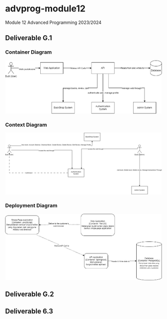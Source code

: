 # advprog-module12
Module 12 Advanced Programming 2023/2024

## Deliverable G.1

### Container Diagram
![Container Diagram](img/container.jpg)

### Context Diagram
![Context Diagram](img/context.jpg)

### Deployment Diagram
![Deployment Diagram](img/deployment.jpg)

## Deliverable G.2

## Deliverable 6.3
